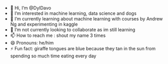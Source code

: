 - 👋 Hi, I’m @DylDavo
- 👀 I’m interested in machine learning, data science and dogs
- 🌱 I’m currently learning about machine learning with courses by Andrew Ng and experimenting in kaggle
- 💞️ I’m not currently looking to collaborate as im still learning
- 📫 How to reach me : shout my name 3 times
- 😄 Pronouns: he/him
- ⚡ Fun fact: giraffe tongues are blue because they tan in the sun from spending so much time eating every day

<!---
DylDavo/DylDavo is a ✨ special ✨ repository because its `README.md` (this file) appears on your GitHub profile.
You can click the Preview link to take a look at your changes.
--->

